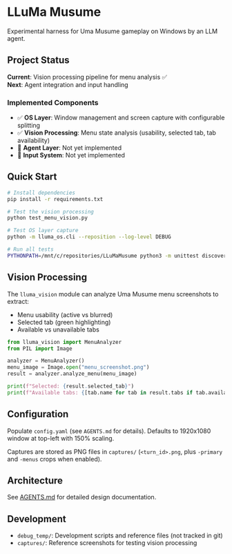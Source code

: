 # LLuMa Musume

Experimental harness for Uma Musume gameplay on Windows by an LLM agent.

## Project Status

**Current**: Vision processing pipeline for menu analysis ✅  
**Next**: Agent integration and input handling

### Implemented Components
- ✅ **OS Layer**: Window management and screen capture with configurable splitting
- ✅ **Vision Processing**: Menu state analysis (usability, selected tab, tab availability)
- 🚧 **Agent Layer**: Not yet implemented
- 🚧 **Input System**: Not yet implemented

## Quick Start

```bash
# Install dependencies
pip install -r requirements.txt

# Test the vision processing
python test_menu_vision.py

# Test OS layer capture
python -m lluma_os.cli --reposition --log-level DEBUG

# Run all tests
PYTHONPATH=/mnt/c/repositories/LLuMaMusume python3 -m unittest discover tests/ -v
```

## Vision Processing

The `lluma_vision` module can analyze Uma Musume menu screenshots to extract:
- Menu usability (active vs blurred)
- Selected tab (green highlighting)  
- Available vs unavailable tabs

```python
from lluma_vision import MenuAnalyzer
from PIL import Image

analyzer = MenuAnalyzer()
menu_image = Image.open("menu_screenshot.png")
result = analyzer.analyze_menu(menu_image)

print(f"Selected: {result.selected_tab}")
print(f"Available tabs: {[tab.name for tab in result.tabs if tab.availability.value == 'available']}")
```

## Configuration

Populate `config.yaml` (see `AGENTS.md` for details). Defaults to 1920x1080 window at top-left with 150% scaling.

Captures are stored as PNG files in `captures/` (`<turn_id>.png`, plus `-primary` and `-menus` crops when enabled).

## Architecture

See [AGENTS.md](AGENTS.md) for detailed design documentation.

## Development

- `debug_temp/`: Development scripts and reference files (not tracked in git)
- `captures/`: Reference screenshots for testing vision processing

